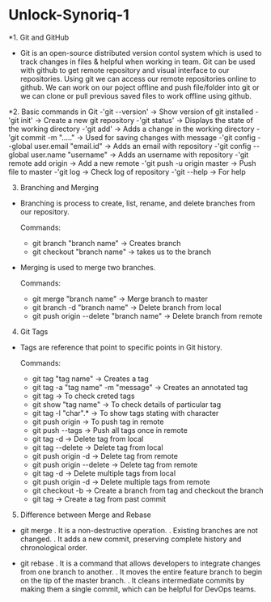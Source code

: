 # Unlock-Synoriq-1
*1. Git and GitHub
-  Git is an open-source distributed version contol system which is used to track changes in files & helpful when working in team. Git can be used with github to get remote repository 
   and visual interface to our repositories. Using git we can access our remote repositories online to github. We can work on our poject offline and push file/folder into git or we can clone 
   or pull previous saved files to work offline using github.

*2. Basic commands in Git
-'git --version'							  			     -> Show version of git installed
-'git init' 								  			     -> Create a new git repository
-'git status' 								  			     -> Displays the state of the working directory
-'git add' 												 -> Adds a change in the working directory
-'git commit -m "....." 					  			     -> Used for saving changes with message
-'git config --global user.email "email.id" 			 	 -> Adds an email with repository
-'git config --global user.name "username"  			 	 -> Adds an username with repository
-'git remote add origin <link of repository>			 	 ->  Add a new remote
-'git push -u origin master 				  			     -> Push file to master
-'git log 												 -> Check log of repository
-'git --help 								  			     -> For help

3. Branching and Merging
-  Branching is process to create, list, rename, and delete branches from our repository.
  
   Commands:
	-  git branch "branch name" 				       		 -> Creates branch 
	-  git checkout "branch name" 				       		 -> takes us to the branch

-  Merging is used to merge two branches. 
  
   Commands:
	-  git merge "branch name" 					    		 -> Merge branch to master
	-  git branch -d "branch name" 				    		 -> Delete branch from local
	-  git push origin --delete "branch name" 	    		 -> Delete branch from remote

4. Git Tags
-  Tags are reference that point to specific points in Git history.
   
   Commands:
	-   git tag "tag name" 						     		-> Creates a tag
	-   git tag -a "tag name" -m "message" 		     		-> Creates an annotated tag
	-   git tag 									        -> To check creted tags
	-   git show "tag name" 						     	-> To check details of particular tag
	-   git tag -l "char".* 						     	-> To show tags stating with character
	-   git push origin <tag name> 				  			-> To push tag in remote
	-   git push --tags 							     	-> Push all tags once in remote
	-   git tag -d <tag name> 					     		-> Delete tag from local
	-   git tag --delete <tag name> 				  		-> Delete tag from local
	-   git push origin -d <tag name> 			  			-> Delete tag from remote
	-   git push origin --delete <tag name> 	  			-> Delete tag from remote
	-   git tag -d <tag names> 					     		-> Delete multiple tags from local
	-   git push origin -d <tag names> 			  			-> Delete multiple tags from remote
	-   git checkout -b <branch name> <tag name> 			-> Create a branch from tag and checkout the branch
	-   git tag <tag name> <reference of commit> 			-> Create a tag from past commit
   
5. Difference between Merge and Rebase
-  git merge
   . It is a non-destructive operation.
   . Existing branches are not changed.
   . It adds a new commit, preserving complete history and chronological order.
   
-  git rebase
   . It is a command that allows developers to integrate changes from one branch to another.
   . It moves the entire feature branch to begin on the tip of the master branch.
   . It cleans intermediate commits by making them a single commit, which can be helpful for DevOps teams.
